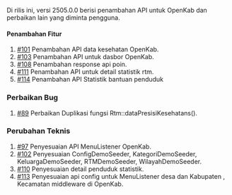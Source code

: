 Di rilis ini, versi 2505.0.0 berisi penambahan API untuk OpenKab dan perbaikan lain yang diminta pengguna.

#### Penambahan Fitur

1. [#101](https://github.com/OpenSID/API-Database-Gabungan/issues/101) Penambahan API data kesehatan OpenKab.
2. [#103](https://github.com/OpenSID/API-Database-Gabungan/issues/103) Penambahan API untuk dasbor OpenKab.
3. [#108](https://github.com/OpenSID/API-Database-Gabungan/issues/108) Penambahan response api poin.
4. [#111](https://github.com/OpenSID/API-Database-Gabungan/issues/111) Penambahan API untuk detail statistik rtm. 
5. [#114](https://github.com/OpenSID/API-Database-Gabungan/issues/114) Penambahan API Statistik bantuan penduduk

### Perbaikan Bug

1. [#89](https://github.com/OpenSID/API-Database-Gabungan/issues/89) Perbaikan Duplikasi fungsi Rtm::dataPresisiKesehatans().

### Perubahan Teknis

1. [#97](https://github.com/OpenSID/API-Database-Gabungan/issues/97) Penyesuaian API MenuListener OpenKab.
2. [#102](https://github.com/OpenSID/API-Database-Gabungan/issues/102) Penyesuaian ConfigDemoSeeder, KategoriDemoSeeder, KeluargaDemoSeeder, RTMDemoSeeder, WilayahDemoSeeder.
3. [#110](https://github.com/OpenSID/API-Database-Gabungan/issues/110) Penyesuaian detail penduduk statistik. 
4. [#113](https://github.com/OpenSID/API-Database-Gabungan/issues/113) Penyesuaian api config untuk MenuListener desa dan Kabupaten , Kecamatan middleware di OpenKab. 